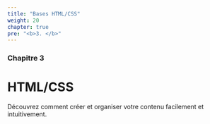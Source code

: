 ```yaml
---
title: "Bases HTML/CSS"
weight: 20
chapter: true
pre: "<b>3. </b>"
---
```


### Chapitre 3

# HTML/CSS

Découvrez comment créer et organiser votre contenu facilement et intuitivement.
